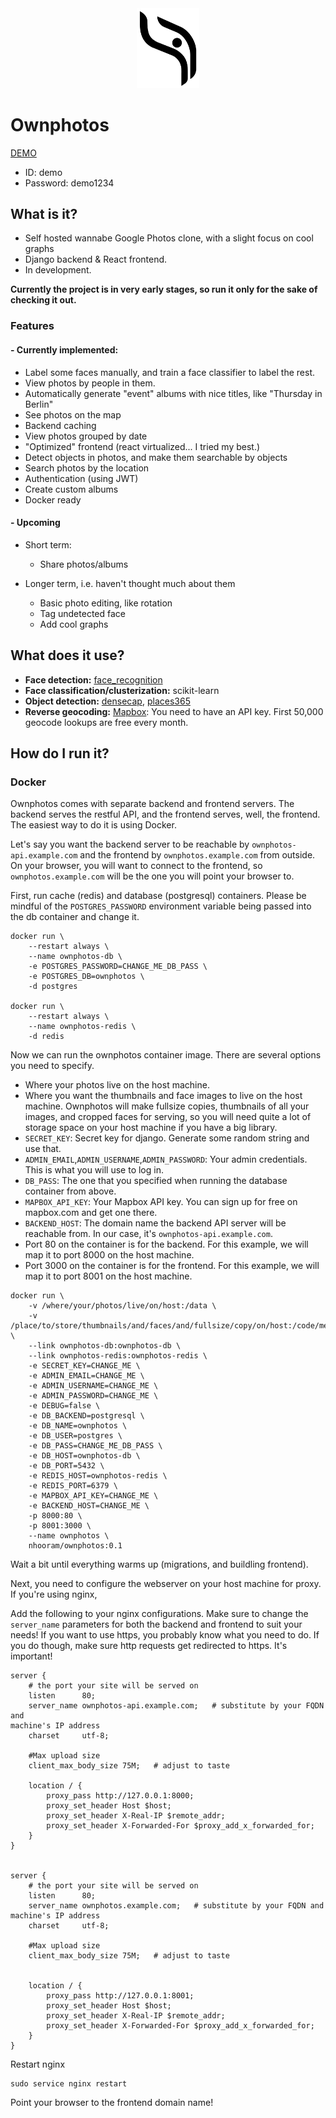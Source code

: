 <div style="text-align:center"><img width="100" src ="/screenshots/logo.png"/></div>

# Ownphotos

[DEMO](https://demo.ownphotos.io)

- ID: demo
- Password: demo1234

## What is it?

- Self hosted wannabe Google Photos clone, with a slight focus on cool graphs
- Django backend & React frontend. 
- In development. 

**Currently the project is in very early stages, so run it only for the sake of checking it out.**

### Features

#### - Currently implemented:
  
  - Label some faces manually, and train a face classifier to label the rest.
  - View photos by people in them.
  - Automatically generate "event" albums with nice titles, like "Thursday in Berlin"
  - See photos on the map
  - Backend caching
  - View photos grouped by date
  - "Optimized" frontend (react virtualized... I tried my best.)
  - Detect objects in photos, and make them searchable by objects 
  - Search photos by the location 
  - Authentication (using JWT)
  - Create custom albums
  - Docker ready
  
#### - Upcoming

  - Short term:
    - Share photos/albums

  - Longer term, i.e. haven't thought much about them
    - Basic photo editing, like rotation
    - Tag undetected face
    - Add cool graphs




## What does it use?

- **Face detection:** [face_recognition](https://github.com/ageitgey/face_recognition) 
- **Face classification/clusterization:** scikit-learn
- **Object detection:** [densecap](https://github.com/jcjohnson/densecap), [places365](http://places.csail.mit.edu/)
- **Reverse geocoding:** [Mapbox](https://www.mapbox.com/): You need to have an API key. First 50,000 geocode lookups are free every month.


## How do I run it?

### Docker

Ownphotos comes with separate backend and frontend
servers. The backend serves the restful API, and the frontend serves, well,
the frontend. The easiest way to do it is using Docker.

Let's say you want the backend server to be reachable by
`ownphotos-api.example.com` and the frontend by `ownphotos.example.com` from
outside. On your browser, you will want to connect to the frontend, so 
`ownphotos.example.com` will be the one you will point your browser to. 

First, run cache (redis) and database (postgresql) containers. Please be mindful
of the `POSTGRES_PASSWORD` environment variable being passed into the db
container and change it.

```
docker run \ 
    --restart always \
    --name ownphotos-db \
    -e POSTGRES_PASSWORD=CHANGE_ME_DB_PASS \
    -e POSTGRES_DB=ownphotos \
    -d postgres

docker run \
    --restart always \
    --name ownphotos-redis \
    -d redis
```




Now we can run the ownphotos container image. There are
several options you need to specify.

- Where your photos live on the host machine.
- Where you want the thumbnails and face images to live on the host machine.
  Ownphotos will make fullsize copies, thumbnails of all your images, and cropped faces for serving, so you
  will need quite a lot of storage space on your host machine if you have a big library.
- `SECRET_KEY`: Secret key for django. Generate some random string and use that.
- `ADMIN_EMAIL`,`ADMIN_USERNAME`,`ADMIN_PASSWORD`: Your admin credentials. This is what you will use to log in.
- `DB_PASS`: The one that you specified when running the database container from above.
- `MAPBOX_API_KEY`: Your Mapbox API key. You can sign up for free on mapbox.com and get one there.
- `BACKEND_HOST`: The domain name the backend API server will be reachable from.
  In our case, it's `ownphotos-api.example.com`. 
- Port 80 on the container is for the backend. For this example, we will map it
  to port 8000 on the host machine.
- Port 3000 on the container is for the frontend. For this example, we will map
  it to port 8001 on the host machine.


```
docker run \
    -v /where/your/photos/live/on/host:/data \
    -v /place/to/store/thumbnails/and/faces/and/fullsize/copy/on/host:/code/media \
    --link ownphotos-db:ownphotos-db \
    --link ownphotos-redis:ownphotos-redis \
    -e SECRET_KEY=CHANGE_ME \
    -e ADMIN_EMAIL=CHANGE_ME \
    -e ADMIN_USERNAME=CHANGE_ME \
    -e ADMIN_PASSWORD=CHANGE_ME \
    -e DEBUG=false \
    -e DB_BACKEND=postgresql \
    -e DB_NAME=ownphotos \
    -e DB_USER=postgres \
    -e DB_PASS=CHANGE_ME_DB_PASS \
    -e DB_HOST=ownphotos-db \
    -e DB_PORT=5432 \
    -e REDIS_HOST=ownphotos-redis \
    -e REDIS_PORT=6379 \
    -e MAPBOX_API_KEY=CHANGE_ME \
    -e BACKEND_HOST=CHANGE_ME \
    -p 8000:80 \
    -p 8001:3000 \
    --name ownphotos \
    nhooram/ownphotos:0.1
```

Wait a bit until everything warms up (migrations, and buildling frontend).

Next, you need to configure the webserver on your host machine for proxy. If
you're using nginx, 

Add the following to your nginx configurations. Make sure to change the
`server_name` parameters for both the backend and frontend to suit your needs!
If you want to use https, you probably know what you need to do. If you do
though, make sure http requests get redirected to https. It's important!


```
server {
    # the port your site will be served on
    listen      80;
    server_name ownphotos-api.example.com;   # substitute by your FQDN and
machine's IP address
    charset     utf-8;

    #Max upload size
    client_max_body_size 75M;   # adjust to taste

    location / {
        proxy_pass http://127.0.0.1:8000;
        proxy_set_header Host $host;
        proxy_set_header X-Real-IP $remote_addr;
        proxy_set_header X-Forwarded-For $proxy_add_x_forwarded_for;
    }
}


server {
    # the port your site will be served on
    listen      80;
    server_name ownphotos.example.com;   # substitute by your FQDN and
machine's IP address
    charset     utf-8;

    #Max upload size
    client_max_body_size 75M;   # adjust to taste


    location / {
        proxy_pass http://127.0.0.1:8001;
        proxy_set_header Host $host;
        proxy_set_header X-Real-IP $remote_addr;
        proxy_set_header X-Forwarded-For $proxy_add_x_forwarded_for;
    }
}
```


Restart nginx

```
sudo service nginx restart
```

Point your browser to the frontend domain name!

